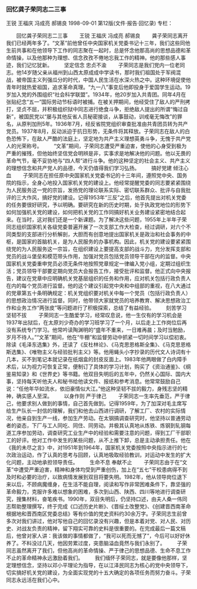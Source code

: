 ### 回忆龚子荣同志二三事
王锐  王福庆  冯成亮  郝锡良
1998-09-01
第12版(文件·报告·回忆录)
专栏：

　　回忆龚子荣同志二三事
　　王锐  王福庆  冯成亮  郝锡良
　　龚子荣同志离开我们已经两年多了。“文革”前他曾任中央国家机关党委书记十三年，我们这些同他生前共事和在他领导下工作的同志聚在一起时，总是怀念他那高尚的思想品德和革命情操，以及他那种为理想、信念孜孜不倦地忘我工作的精神。他的那些感人事迹，我们记忆犹新。
　　坚定信念  忠贞不渝
　　子荣同志是我们党内一位老同志。他14岁随父亲从福州到山西太原成成中学读书，那时我们祖国处于军阀混战，被帝国主义列强瓜分的时代，中国人民生活在水深火热之中。这种环境促使他青年时就热爱祖国，追求革命真理。“九一八”事变后他即投身于爱国学生运动。19岁加入党的外围组织“社会科学联盟”。1934年，他20岁加入共青团。同年4月在张贴纪念“五一”国际劳动节标语时被捕。在被关押期间，他经受住了敌人的严刑拷打，坚贞不屈，并积极组织狱中同志进行绝食斗争，拒绝敌人提出的所谓“悔过自新”，被国民党以“屡与其他反省人员秘密接谈，从事鼓动，训戒毫无悔改”的罪名，从原判加刑5年。1936年7月，经反省院党组织审查批准由共青团员转为共产党员。1937年8月，反动派迫于抗日形势，无条件将其释放。子荣同志在敌人的白色恐怖下，在敌人严酷的法庭上，坚定地为共产主义理想英勇斗争，无愧于共产党人的光荣称号。
　　“文革”期间，子荣同志遭受严重迫害，使他的心身受到极为严重的摧残，但他始终坚信党会明辨是非，实事求是地解决他的问题。他以无畏的革命气节，毫不妥协地与“四人帮”进行斗争。他的这种坚定的社会主义、共产主义的理想信念和共产党人的品德，今天仍值得我们学习弘扬。
　　搞好党建  倾注心血
　　子荣同志在担任原中央国家机关党委书记的十三年间，遵照党中央、国务院的指示，全身心地投入国家机关党的建设上。他经常提醒党委的同志要紧紧围绕为人民服务这一党的宗旨，发扬党的理论联系实际、密切联系群众、批评与自我批评的三大作风，搞好党的建设。记得1953年“三反”之后，他首先提出对机关党委的任务要很好研究，予以明确。要研究在新的历史时期，处于执政党地位的形势下如何加强机关党的建设，如何把机关党的工作同搞好机关业务建设紧密地结合起来。在当时，这对我们还是一个新课题。为了解决这些问题，1955年上半年子荣同志组织国家机关各级党委普遍开展了一次支部工作大检查，经过调研，对六个不同类型的支部进行分析解剖，大胆而有创意地提出国家机关是政治和社会事务的中枢，是国家的首脑机关，是为人民服务的办事机构。因此，机关党的建设要紧紧围绕党的为人民服务这一宗旨，在组织建设上要提高支部的战斗力，充分发挥支部和党员的战斗堡垒和模范带头作用，加强对党员包括党员领导干部在内的监督。中央国家机关党委重申党员必须无条件地按照党章规定一律编入党小组，定期过组织生活；党员领导干部要定期向党员大会报告工作，接受批评和监督。他正式向中央报告，建议在党章中应明确机关党基层组织的任务和作用，应对机关包括行政负责人在内的每个党员进行监督。他的这个建议引起党中央和中组部的重视，在八大通过的党章第五十条明确规定：机关党组织要对机关中每一个党员（包括行政负责人）的思想政治情况进行监督。同时，他带领大家就党员的培养教育、解决思想政治工作和业务工作“两张皮”等问题进行了积极探索，总结了有益经验。
　　刻苦学习  坚韧不拔
　　子荣同志一生酷爱学习，经常叹息说，他一生仅有的学习机会是1937年出狱后，在太原刘少奇办的学习班学习了一个月，以后走上工作岗位后再没有系统专门学习。他常吟读陶渊明的“盛年不重来，一日难再晨；及时当勉励，岁月不待人。”“文革”期间，他在“牛棚”和监督劳动中抓紧一切时间学习以偿初衷。除读《毛泽东选集》外，还读了《反杜林论》、《马克思恩格斯全集》、《马克思恩格斯选集》、《唯物主义与经验批判主义》等。他用蝇头小字抄录的历代文人诗词有十几本，买不到笔记本就记录在纸烟盒的封皮反面上。1983年他两眼做了白内障手术后，以为视力可恢复正常，便制订了具体的学习计划，购买了《资治通鉴》、《纲鉴易知录》和《世界史》等书籍。他双目失明后的五年中，仍然关心国际、国内大事，坚持每天听他夫人和秘书给他读文件、报纸和参考消息。他常常鼓励自己说：“任他年华如流水，依旧豪情似大江。”他这种坚韧不拔的毅力，身残志坚的精神，确实感人至深。
　　以身作则  严于律己
　　子荣同志一生率先垂范，严于律己，他要求别人做到的事情，自己首先做到。记得1959年，为了加深对毛主席写给生产队长一封信的理解，我们和他去山西进行调研，了解工厂、农村的实际情况，他亲自到生产一线，参加生产劳动。在太钢搞调查研究时，他坚持以普通劳动者的姿态，下厂与工人同吃、同住、同劳动。并极其认真地从炼铁、炼钢到轧钢每道工序参加劳动，调查研究工业生产中的经验和需要注意的问题，得到工厂干部职工的好评。他对工作中发生的某些问题，从不上推下卸，总是主动承担责任。他在《我的未尽之言》中，对1951年到1964年，国家机关党委按照中央指示进行的七次政治运动，作了认真的思考与回顾，认真地吸取经验教训，对运动中发生的扩大化问题，主动地承担领导责任。
　　生命不息  奉献不止
　　子荣同志由于在“文革”中遭受严重迫害，精神和身体均受到严重创伤，加上在“五七”干校患病得不到及时和必要的治疗，以致病情发展到双目将要失明。1982年，他从领导岗位退下来以后，不顾病魔缠身，在生活不能自理，阅读和写作非常困难条件下，靠坚强的革命毅力，克服许多难以想象的困难，多次到山西、陕西、四川等地进行调查研究，搜集材料，奋笔疾书。1990年，双目失明后，仍坚持口述，由夫人桑一伟同志帮助整理撰写，终于完成《口述历史片断》、《晋绥土改整党》、《创建晋西南革命根据地和晋西南区党委总结》等有价值的党史资料约30余万字。子荣同志生前曾多次对我们讲过，他对写他自己的回忆录没有兴趣，但是本着对党、对人民、对历史、对战友负责的精神，留下翔实可靠的史料是很重要的。在完成最后一篇文稿后，他曾对家人讲：我该做的事情都做了，“我可以死而无憾了”，今后可以好好休养了。不料没过几天，他因劳累过度，突患脑溢血竟然与我们永别了。
　　子荣同志虽然离开了我们，但他高尚的革命情操、严于律己的思想品德、生命不息工作不止的革命精神永远激励着我们。
　　我们缅怀子荣同志，就是要像他那样，坚定理想信念，坚持以邓小平理论为指导，在以江泽民同志为核心的党中央领导下，切实搞好机关党的建设，为全面实现党的十五大确定的各项任务而努力奋斗。子荣同志永远活在我们心中。
